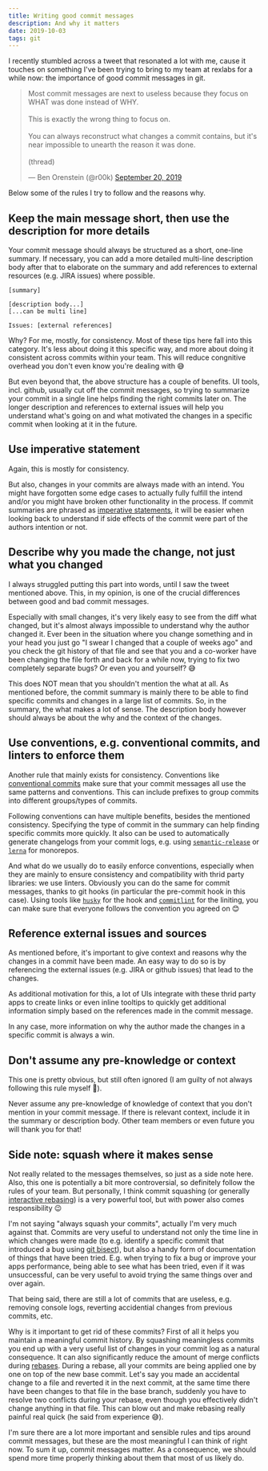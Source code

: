 ```yaml
---
title: Writing good commit messages
description: And why it matters
date: 2019-10-03
tags: git
---
```


I recently stumbled across a tweet that resonated a lot with me, cause it touches on something I've been trying to bring to my team at rexlabs for a while now: the importance of good commit messages in git.

<blockquote class="twitter-tweet"><p lang="en" dir="ltr">Most commit messages are next to useless because they focus on WHAT was done instead of WHY.<br><br>This is exactly the wrong thing to focus on. <br><br>You can always reconstruct what changes a commit contains, but it&#39;s near impossible to unearth the reason it was done.<br><br>(thread)</p>&mdash; Ben Orenstein (@r00k) <a href="https://twitter.com/r00k/status/1175100703829909505?ref_src=twsrc%5Etfw">September 20, 2019</a></blockquote>

Below some of the rules I try to follow and the reasons why.

## Keep the main message short, then use the description for more details

Your commit message should always be structured as a short, one-line summary. If necessary, you can add a more detailed multi-line description body after that to elaborate on the summary and add references to external resources (e.g. JIRA issues) where possible.

```
[summary]

[description body...]
[...can be multi line]

Issues: [external references]
```

Why? For me, mostly, for consistency. Most of these tips here fall into this category. It's less about doing it this specific way, and more about doing it consistent across commits within your team. This will reduce congnitive overhead you don't even know you're dealing with 😅

But even beyond that, the above structure has a couple of benefits. UI tools, incl. github, usually cut off the commit messages, so trying to summarize your commit in a single line helps finding the right commits later on. The longer description and references to external issues will help you understand what's going on and what motivated the changes in a specific commit when looking at it in the future.

## Use imperative statement

Again, this is mostly for consistency.

But also, changes in your commits are always made with an intend. You might have forgotten some edge cases to actually fully fulfill the intend and/or you might have broken other functionality in the process. If commit summaries are phrased as [imperative statements](https://www.k12reader.com/4-sentence-types/), it will be easier when looking back to understand if side effects of the commit were part of the authors intention or not.

## Describe why you made the change, not just what you changed

I always struggled putting this part into words, until I saw the tweet mentioned above. This, in my opinion, is one of the crucial differences between good and bad commit messages.

Especially with small changes, it's very likely easy to see from the diff what changed, but it's almost always impossible to understand why the author changed it. Ever been in the situation where you change something and in your head you just go "I swear I changed that a couple of weeks ago" and you check the git history of that file and see that you and a co-worker have been changing the file forth and back for a while now, trying to fix two completely separate bugs? Or even you and yourself? 😅

This does NOT mean that you shouldn't mention the what at all. As mentioned before, the commit summary is mainly there to be able to find specific commits and changes in a large list of commits. So, in the summary, the what makes a lot of sense. The description body however should always be about the why and the context of the changes.

## Use conventions, e.g. conventional commits, and linters to enforce them

Another rule that mainly exists for consistency. Conventions like [conventional commits](https://www.conventionalcommits.org/en/v1.0.0/) make sure that your commit messages all use the same patterns and conventions. This can include prefixes to group commits into different groups/types of commits.

Following conventions can have multiple benefits, besides the mentioned consistency. Specifying the type of commit in the summary can help finding specific commits more quickly. It also can be used to automatically generate changelogs from your commit logs, e.g. using [`semantic-release`](https://github.com/semantic-release/semantic-release) or [`lerna`](https://github.com/lerna/lerna) for monorepos.

And what do we usually do to easily enforce conventions, especially when they are mainly to ensure consistency and compatibility with thrid party libraries: we use linters. Obviously you can do the same for commit messages, thanks to git hooks (in particular the pre-commit hook in this case). Using tools like [`husky`](https://github.com/typicode/husky) for the hook and [`commitlint`](https://github.com/conventional-changelog/commitlint) for the liniting, you can make sure that everyone follows the convention you agreed on 😊

## Reference external issues and sources

As mentioned before, it's important to give context and reasons why the changes in a commit have been made. An easy way to do so is by referencing the external issues (e.g. JIRA or github issues) that lead to the changes.

As additional motivation for this, a lot of UIs integrate with these thrid party apps to create links or even inline tooltips to quickly get additional information simply based on the references made in the commit message.

In any case, more information on why the author made the changes in a specific commit is always a win.

## Don't assume any pre-knowledge or context

This one is pretty obvious, but still often ignored (I am guilty of not always following this rule myself 🙈).

Never assume any pre-knowledge of knowledge of context that you don't mention in your commit message. If there is relevant context, include it in the summary or description body. Other team members or even future you will thank you for that!

## Side note: squash where it makes sense

Not really related to the messages themselves, so just as a side note here. Also, this one is potentially a bit more controversial, so definitely follow the rules of your team. But personally, I think commit squashing (or generally [interactive rebasing](https://git-scm.com/book/en/v2/Git-Tools-Rewriting-History)) is a very powerful tool, but with power also comes responsibility 😉

I'm not saying "always squash your commits", actually I'm very much against that. Commits are very useful to understand not only the time line in which changes were made (to e.g. identify a specific commit that introduced a bug using [git bisect](https://git-scm.com/docs/git-bisect)), but also a handy form of documentation of things that have been tried. E.g. when trying to fix a bug or improve your apps performance, being able to see what has been tried, even if it was unsuccessful, can be very useful to avoid trying the same things over and over again.

That being said, there are still a lot of commits that are useless, e.g. removing console logs, reverting accidential changes from previous commits, etc.

Why is it important to get rid of these commits? First of all it helps you maintain a meaningful commit history. By squashing meaningless commits you end up with a very useful list of changes in your commit log as a natural consequence. It can also significantly reduce the amount of merge conflicts during [rebases](https://git-scm.com/docs/git-rebase). During a rebase, all your commits are being applied one by one on top of the new base commit. Let's say you made an accidental change to a file and reverted it in the next commit, at the same time there have been changes to that file in the base branch, suddenly you have to resolve two conflicts during your rebase, even though you effectively didn't change anything in that file. This can blow out and make rebasing really painful real quick (he said from experience 😅).

I'm sure there are a lot more important and sensible rules and tips around commit messages, but these are the most meaningful I can think of right now. To sum it up, commit messages matter. As a consequence, we should spend more time properly thinking about them that most of us likely do.

